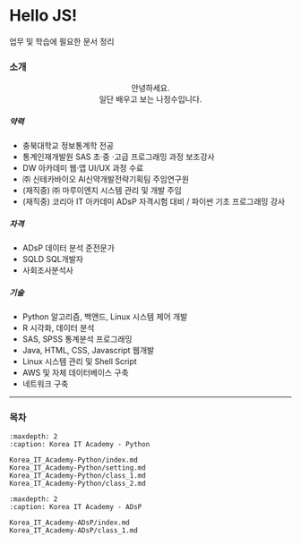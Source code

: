 # Hello JS!

업무 및 학습에 필요한 문서 정리

### 소개
<center>
안녕하세요.<br>
일단 배우고 보는 나정수입니다.
</center>

##### 약력
- 충북대학교 정보통계학 전공
- 통계인재개발원 SAS 초·중 ·고급 프로그래밍 과정 보조강사
- DW 아카데미 웹·앱 UI/UX 과정 수료
- ㈜ 신테카바이오 AI신약개발전략기획팀 주임연구원
- (재직중) ㈜ 마루이엔지 시스템 관리 및 개발 주임
- (재직중) 코리아 IT 아카데미 ADsP 자격시험 대비 / 파이썬 기초 프로그래밍 강사

##### 자격
- ADsP 데이터 분석 준전문가
- SQLD SQL개발자
- 사회조사분석사

##### 기술
- Python 알고리즘, 백앤드, Linux 시스템 제어 개발
- R 시각화, 데이터 분석
- SAS, SPSS 통계분석 프로그래밍
- Java, HTML, CSS, Javascript 웹개발
- Linux 시스템 관리 및 Shell Script
- AWS 및 자체 데이터베이스 구축
- 네트워크 구축

---

### 목차

```{toctree}
:maxdepth: 2
:caption: Korea IT Academy - Python

Korea_IT_Academy-Python/index.md
Korea_IT_Academy-Python/setting.md
Korea_IT_Academy-Python/class_1.md
Korea_IT_Academy-Python/class_2.md
```

```{toctree}
:maxdepth: 2
:caption: Korea IT Academy - ADsP

Korea_IT_Academy-ADsP/index.md
Korea_IT_Academy-ADsP/class_1.md
```